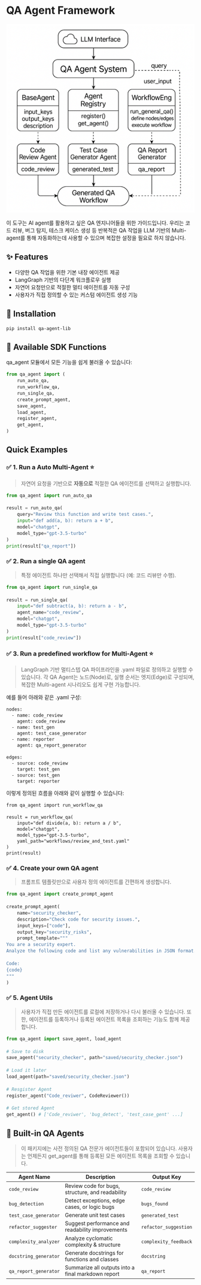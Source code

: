 # QA Agent Framework

![img](./image.png)

이 도구는 AI agent를 활용하고 싶은 QA 엔지니어들을 위한 가이드입니다. 우리는 코드 리뷰, 버그 탐지, 테스크 케이스 생성 등 반복적은 QA 작업을 LLM 기반의 Multi-agent를 통해 자동화하는데 사용할 수 있으며 복잡한 설정을 필요로 하지 않습니다.

## ✨ Features

- 다양한 QA 작업을 위한 기본 내장 에이전트 제공
- LangGraph 기반의 다단계 워크플로우 실행
- 자연어 요청만으로 적절한 멀티 에이전트를 자동 구성
- 사용자가 직접 정의할 수 있는 커스텀 에이전트 생성 기능 


## 🚀 Installation

```bash
pip install qa-agent-lib
```

## 🔧 Available SDK Functions
qa_agent 모듈에서 모든 기능을 쉽게 불러올 수 있습니다:

```python
from qa_agent import (
    run_auto_qa,
    run_workflow_qa,
    run_single_qa,
    create_prompt_agent,
    save_agent,
    load_agent,
    register_agent,
    get_agent,
)
``` 

## Quick Examples

### ✅ 1. Run a Auto Multi-Agent ⭐️

> 자연어 요청을 기반으로 **자동으로** 적절한 QA 에이전트를 선택하고 실행합니다.

```python
from qa_agent import run_auto_qa

result = run_auto_qa(
    query="Review this function and write test cases.",
    input="def add(a, b): return a + b",
    model="chatgpt",
    model_type="gpt-3.5-turbo"
)
print(result["qa_report"])
```

### ✅ 2. Run a single QA agent
> 특정 에이전트 하나만 선택해서 직접 실행합니다 (예: 코드 리뷰만 수행).

```python
from qa_agent import run_single_qa

result = run_single_qa(
    input="def subtract(a, b): return a - b",
    agent_name="code_review",
    model="chatgpt",
    model_type="gpt-3.5-turbo"
)
print(result["code_review"])
```

### ✅ 3. Run a predefined workflow for Multi-Agent ⭐️

> LangGraph 기반 멀티스텝 QA 파이프라인을 .yaml 파일로 정의하고 실행할 수 있습니다.
각 QA Agent는 노드(Node)로, 실행 순서는 엣지(Edge)로 구성되며, 복잡한 Multi-agent 시나리오도 쉽게 구현 가능합니다.

예를 들어 아래와 같은 .yaml 구성:

```yaml
nodes:
  - name: code_review
    agent: code_review
  - name: test_gen
    agent: test_case_generator
  - name: reporter
    agent: qa_report_generator

edges:
  - source: code_review
    target: test_gen
  - source: test_gen
    target: reporter
```
이렇게 정의된 흐름을 아래와 같이 실행할 수 있습니다:

```python
from qa_agent import run_workflow_qa

result = run_workflow_qa(
    input="def divide(a, b): return a / b",
    model="chatgpt",
    model_type="gpt-3.5-turbo",
    yaml_path="workflows/review_and_test.yaml"
)
print(result)
```

### ✅ 4. Create your own QA agent

> 프롬프트 템플릿만으로 사용자 정의 에이전트를 간편하게 생성합니다.

```python
from qa_agent import create_prompt_agent

create_prompt_agent(
    name="security_checker",
    description="Check code for security issues.",
    input_keys=["code"],
    output_key="security_risks",
    prompt_template="""
You are a security expert.
Analyze the following code and list any vulnerabilities in JSON format.

Code:
{code}
"""
)
```

### ✅ 5. Agent Utils

> 사용자가 직접 만든 에이전트를 로컬에 저장하거나 다시 불러올 수 있습니다.
또한, 에이전트를 등록하거나 등록된 에이전트 목록을 조회하는 기능도 함께 제공합니다.

```python
from qa_agent import save_agent, load_agent

# Save to disk
save_agent("security_checker", path="saved/security_checker.json")

# Load it later
load_agent(path="saved/security_checker.json")

# Resgister Agent
register_agent("Code_reviwer", CodeReviewer())

# Get stored Agent
get_agent() # ['Code_reviwer', 'bug_detect', 'test_case_gent' ...]
```



## 🧪 Built-in QA Agents

> 이 패키지에는 사전 정의된 QA 전문가 에이전트들이 포함되어 있습니다.
사용자는 언제든지 get_agent를 통해 등록된 모든 에이전트 목록을 조회할 수 있습니다.

| Agent Name             | Description                                       | Output Key            |
|------------------------|---------------------------------------------------|------------------------|
| `code_review`          | Review code for bugs, structure, and readability  | `code_review`          |
| `bug_detection`        | Detect exceptions, edge cases, or logic bugs      | `bugs_found`           |
| `test_case_generator`  | Generate unit test cases                          | `generated_test`       |
| `refactor_suggester`   | Suggest performance and readability improvements  | `refactor_suggestion`  |
| `complexity_analyzer`  | Analyze cyclomatic complexity & structure         | `complexity_feedback`  |
| `docstring_generator`  | Generate docstrings for functions and classes     | `docstring`            |
| `qa_report_generator`  | Summarize all outputs into a final markdown report| `qa_report`            |

